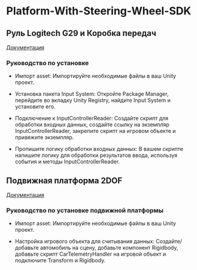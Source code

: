 # Platform-With-Steering-Wheel-SDK

## Руль Logitech G29 и Коробка передач

[Документация](https://shutovks.notion.site/2DOF-8ffe2cc6af724077b89215dd924b8afa?pvs=4)

### Руководство по установке

* Импорт asset: Импортируйте необходимые файлы в ваш Unity проект.

* Установка пакета Input System: Откройте Package Manager, перейдите во вкладку Unity Registry, найдите Input System и установите его.

* Подключение к InputControllerReader: Создайте скрипт для обработки входных данных, создайте ссылку на экземпляр InputControllerReader, закрепите скрипт на игровом объекте и привяжите экземпляр.

* Пропишите логику обработки входных данных: В вашем скрипте напишите логику для обработки результатов ввода, используя события и методы InputControllerReader.

## Подвижная платформа 2DOF

[Документация](https://shutovks.notion.site/Logitech-G29-Driving-Force-Shifter-9a790d89fdbc43e5bf92de01b779f480?pvs=4)

### Руководство по установке подвижной платформы

* Импорт asset: Импортируйте необходимые файлы в ваш Unity проект.

* Настройка игрового объекта для считывания данных: Создайте/добавьте автомобиль на сцену, добавьте компонент Rigidbody, добавьте скрипт CarTelemetryHandler на игровой объект и подключите Transform и Rigidbody.
